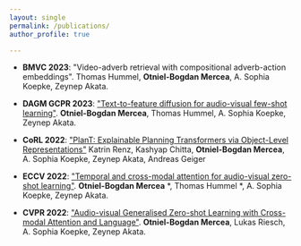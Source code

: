 ```yaml
---
layout: single
permalink: /publications/
author_profile: true

---
```

- **BMVC 2023**: "Video-adverb retrieval with compositional adverb-action embeddings".  Thomas Hummel, **Otniel-Bogdan Mercea**, A. Sophia Koepke, Zeynep Akata.

- **DAGM GCPR 2023**: ["Text-to-feature diffusion for audio-visual few-shot learning"](https://arxiv.org/abs/2309.03869). **Otniel-Bogdan Mercea**, Thomas Hummel, A. Sophia Koepke, Zeynep Akata.

- **CoRL 2022**: ["PlanT: Explainable Planning Transformers via Object-Level Representations"](https://arxiv.org/abs/2210.14222) Katrin Renz, Kashyap Chitta, **Otniel-Bogdan Mercea**, A. Sophia Koepke, Zeynep Akata, Andreas Geiger

- **ECCV 2022**: ["Temporal and cross-modal attention for audio-visual zero-shot learning"](https://arxiv.org/abs/2207.09966). **Otniel-Bogdan Mercea** *, Thomas Hummel *, A. Sophia Koepke, Zeynep Akata.

- **CVPR 2022**: ["Audio-visual Generalised Zero-shot Learning with Cross-modal Attention and Language"](https://arxiv.org/abs/2203.03598). **Otniel-Bogdan
Mercea**, Lukas Riesch, A. Sophia Koepke, Zeynep Akata.
